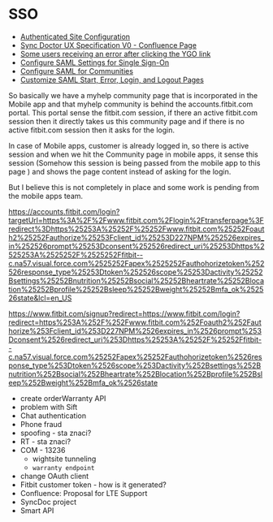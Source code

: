 # SSO
* [Authenticated Site Configuration](https://jira.fitbit.com/browse/SFDC-2672?jql=ORDER%20BY%20lastViewed%20DESC)
* [Sync Doctor UX Specification V0 - Confluence Page](https://wiki.fitbit.com/pages/viewpage.action?spaceKey=~Akumar&title=Sync+Doctor+UX+Specification+-+V0)
* [Some users receiving an error after clicking the YGO link](https://jira.fitbit.com/browse/SFDC-4578)
* [Configure SAML Settings for Single Sign-On](https://help.salesforce.com/articleView?id=sso_saml.htm&type=5)
* [Configure SAML for Communities](https://help.salesforce.com/articleView?id=networks_auth_configure_saml.htm&type=5)
* [Customize SAML Start, Error, Login, and Logout Pages](https://developer.salesforce.com/docs/atlas.en-us.sso.meta/sso/sso_saml_start_stop_pages.htm)


So basically we have a myhelp community page that is incorporated in the Mobile app and that myhelp community is behind the accounts.fitbit.com portal. This portal sense the fitbit.com session, if there an active fitbit.com session then it directly takes us this community page and if there is no active fitbit.com session then it asks for the login. 

In case of Mobile apps, customer is already logged in, so there is active session and when we hit the Community page in mobile apps, it sense this session (Somehow this session is being passed from the mobile app to this page ) and shows the page content instead of asking for the login.

But I believe this is not completely in place and some work is pending from the mobile apps team. 

https://accounts.fitbit.com/login?targetUrl=https%3A%2F%2Fwww.fitbit.com%2Flogin%2Ftransferpage%3Fredirect%3Dhttps%25253A%25252F%25252Fwww.fitbit.com%25252Foauth2%25252Fauthorize%25253Fclient_id%25253D227NPM%252526expires_in%252526prompt%25253Dconsent%252526redirect_uri%25253Dhttps%2525253A%2525252F%2525252Ffitbit--c.na57.visual.force.com%2525252Fapex%2525252Fauthohorizetoken%252526response_type%25253Dtoken%252526scope%25253Dactivity%25252Bsettings%25252Bnutrition%25252Bsocial%25252Bheartrate%25252Blocation%25252Bprofile%25252Bsleep%25252Bweight%25252Bmfa_ok%252526state&lcl=en_US

https://www.fitbit.com/signup?redirect=https://www.fitbit.com/login?redirect=https%253A%252F%252Fwww.fitbit.com%252Foauth2%252Fauthorize%253Fclient_id%253D227NPM%2526expires_in%2526prompt%253Dconsent%2526redirect_uri%253Dhttps%25253A%25252F%25252Ffitbit--c.na57.visual.force.com%25252Fapex%25252Fauthohorizetoken%2526response_type%253Dtoken%2526scope%253Dactivity%252Bsettings%252Bnutrition%252Bsocial%252Bheartrate%252Blocation%252Bprofile%252Bsleep%252Bweight%252Bmfa_ok%2526state


* create orderWarranty API
* problem with Sift
* Chat authentication
* Phone fraud
* spoofing - sta znaci?
* RT - sta znaci?
* COM - 13236
    * wightsite tunneling
    * `warranty endpoint`
* change OAuth client
* Fitbit customer token - how is it generated?
* Confluence: Proposal for LTE Support
* SyncDoc project
* Smart API
